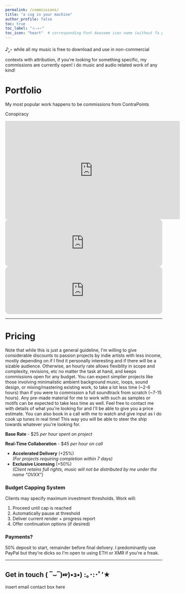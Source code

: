 ```yaml
---
permalink: /commissions/
title: "a cog in your machine"
author_profile: false
toc: true
toc_label: "⊹₊⟡⋆"
toc_icon: "heart"  # corresponding Font Awesome icon name (without fa prefix)
---
```

♪ ༘⋆ while all my music is free to download and use in non-commercial contexts with attribution, if you're looking for something specific, my commissions are currently open! i do music and audio related work of any kind!

# Portfolio
My most popular work happens to be commissions from ContraPoints

Conspiracy
<iframe width="560" height="315" src="https://www.youtube.com/embed/teqkK0RLNkI?si=UUUen4U7tJdj_KHN" title="YouTube video player" frameborder="0" allow="accelerometer; autoplay; clipboard-write; encrypted-media; gyroscope; picture-in-picture; web-share" referrerpolicy="strict-origin-when-cross-origin" allowfullscreen></iframe>
<iframe style="border-radius:12px" src="https://open.spotify.com/embed/track/3bMpn73DutwMIVh1PX6XdW?utm_source=generator&theme=0" width="100%" height="152" frameBorder="0" allowfullscreen="" allow="autoplay; clipboard-write; encrypted-media; fullscreen; picture-in-picture" loading="lazy"></iframe>
<iframe style="border-radius:12px" src="https://open.spotify.com/embed/track/4Vf8cq8rmi60sESHYVrGyl?utm_source=generator&theme=0" width="100%" height="152" frameBorder="0" allowfullscreen="" allow="autoplay; clipboard-write; encrypted-media; fullscreen; picture-in-picture" loading="lazy"></iframe>



***

# Pricing
Note that while this is just a general guideline, I'm willing to give considerable discounts to passion projects by indie artists with less income, mostly depending on if I find it personally interesting and if there will be a sizable audience. Otherwise, an hourly rate allows flexiblity in scope and complexity, revisions, etc no matter the task at hand, and keeps commissions open for any budget. You can expect simplier projects like those involving minimalistic ambient background music, loops, sound design, or mixing/mastering existing work, to take a lot less time (~2-6 hours) than if you were to commission a full soundtrack from scratch (~7-15 hours). Any pre-made material for me to work with such as samples or motifs can be expected to take less time as well. Feel free to contact me with details of what you're looking for and I'll be able to give you a price estimate. You can also book in a call with me to watch and give input as I do cook up tunes in real time! This way you will be able to steer the ship towards whatever you're looking for.

**Base Rate** - $25 *per hour spent on project*

**Real-Time Collaboration** - $45 *per hour on call*

- **Accelerated Delivery** (+25%)  
  *(For projects requiring completion within 7 days)*
- **Exclusive Licensing** (+50%)  
  *(Client retains full rights, music will not be distributed by me under the name "OVXX")*

### Budget Capping System
Clients may specify maximum investment thresholds. Work will:
1. Proceed until cap is reached
2. Automatically pause at threshold
3. Deliver current render + progress report
4. Offer continuation options (if desired)


### Payments?
50% deposit to start, remainder before final delivery. I predominantly use PayPal but they're dicks so I'm open to using ETH or XMR if you're a freak.

***

## Get in touch ( ‾⌣‾)☞)•з•) :｡･:･ﾟ’★
insert email contact box here
